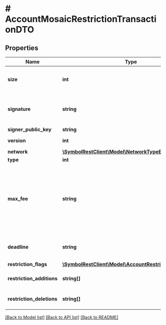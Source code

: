 # # AccountMosaicRestrictionTransactionDTO

## Properties

Name | Type | Description | Notes
------------ | ------------- | ------------- | -------------
**size** | **int** | A number that allows uint 32 values. |
**signature** | **string** | Entity&#39;s signature generated by the signer. |
**signer_public_key** | **string** | Public key. |
**version** | **int** | Entity version. |
**network** | [**\SymbolRestClient\Model\NetworkTypeEnum**](NetworkTypeEnum.md) |  |
**type** | **int** |  |
**max_fee** | **string** | Absolute amount. An amount of 123456789 (absolute) for a mosaic with divisibility 6 means 123.456789 (relative). |
**deadline** | **string** | Duration expressed in number of blocks. |
**restriction_flags** | [**\SymbolRestClient\Model\AccountRestrictionFlagsEnum**](AccountRestrictionFlagsEnum.md) |  |
**restriction_additions** | **string[]** | Account restriction additions. |
**restriction_deletions** | **string[]** | Account restriction deletions. |

[[Back to Model list]](../../README.md#models) [[Back to API list]](../../README.md#endpoints) [[Back to README]](../../README.md)
